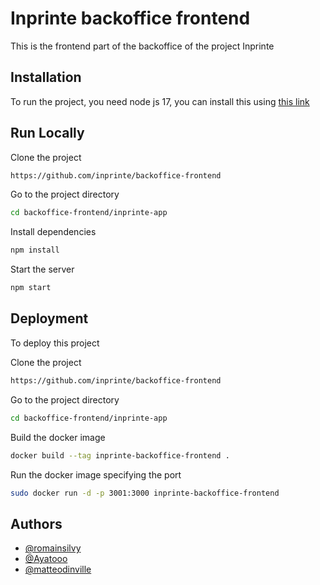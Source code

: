 
# Inprinte backoffice frontend

This is the frontend part of the backoffice of the project Inprinte



## Installation

To run the project, you need node js 17, you can install this using 
[this link](https://phoenixnap.com/kb/update-node-js-version)
    
## Run Locally

Clone the project

```bash
https://github.com/inprinte/backoffice-frontend
```

Go to the project directory

```bash
cd backoffice-frontend/inprinte-app
```

Install dependencies

```bash
npm install
```

Start the server

```bash
npm start
```


## Deployment

To deploy this project

Clone the project 

```bash
https://github.com/inprinte/backoffice-frontend
```

Go to the project directory

```bash
cd backoffice-frontend/inprinte-app
```

Build the docker image

```bash
docker build --tag inprinte-backoffice-frontend .
```

Run the docker image specifying the port 

```bash
sudo docker run -d -p 3001:3000 inprinte-backoffice-frontend
```


## Authors

- [@romainsilvy](https://github.com/romainsilvy)
- [@Ayatooo](https://github.com/Ayatooo)
- [@matteodinville](https://github.com/matteodinville)

